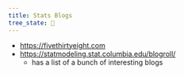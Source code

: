 ```yaml
---
title: Stats Blogs
tree_state: 🌱
---
```


- https://fivethirtyeight.com
- https://statmodeling.stat.columbia.edu/blogroll/
	- has a list of a bunch of interesting blogs